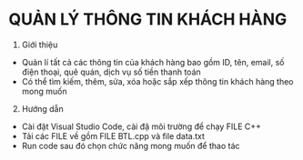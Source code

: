 # QUẢN LÝ THÔNG TIN KHÁCH HÀNG

1. Giới thiệu
- Quản lí tất cả các thông tin của khách hàng bao gồm ID, tên, email, số điện thoại, quê quán, dịch vụ
số tiền thanh toán
- Có thể tìm kiếm, thêm, sửa, xóa hoặc sắp xếp thông tin khách hàng theo mong muốn

2. Hướng dẫn 
- Cài đặt Visual Studio Code, cài đặ môi trường để chạy FILE C++
- Tải các FILE về gồm FILE BTL.cpp và file data.txt
- Run code sau đó chọn chức năng mong muốn để thao tác